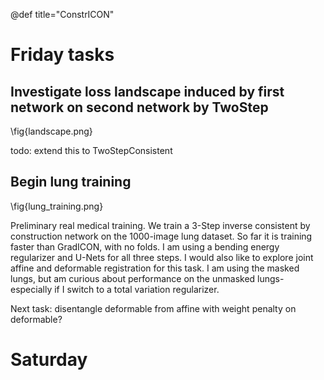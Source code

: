 @def title="ConstrICON"

Friday tasks
===========

Investigate loss landscape induced by first network on second network by TwoStep
--------------

\fig{landscape.png}

todo: extend this to TwoStepConsistent

Begin lung training
--------------

\fig{lung_training.png}

Preliminary real medical training. We train a 3-Step inverse consistent by construction network on the 1000-image lung dataset. So far it is training faster than GradICON, with no folds. I am using a bending energy regularizer and U-Nets for all three steps. I would also like to explore joint affine and deformable registration for this task. I am using the masked lungs, but am curious about performance on the unmasked lungs- especially if I switch to a total variation regularizer.

Next task: disentangle deformable from affine with weight penalty on deformable?

Saturday
========


